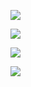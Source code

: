 
![](http://joxi.ru/KAgDxXLUNdk3Br.jpg)


![](http://joxi.ru/L21qKdOUzMqlB2.jpg)

![](http://joxi.ru/BA0JLWltvDo6Em.jpg)


![](http://joxi.ru/n2YMQVoC7zpNZ2.jpg)
